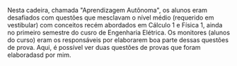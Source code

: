 Nesta cadeira, chamada "Aprendizagem Autônoma", os alunos eram desafiados com questões que mesclavam o nível médio (requerido em vestibular) com conceitos recém abordados em Cálculo 1 e Física 1, ainda no primeiro semestre do cusro de Engenharia Elétrica. Os monitores (alunos do curso) eram os responsáveis por elaborarem boa parte dessas questões de prova. Aqui, é possível ver duas questões de provas que foram elaboradasd por mim.

